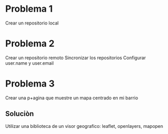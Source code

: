 # Problema 1
Crear un repositorio local 

# Problema 2
Crear un repositorio remoto
Sincronizar los repositorios
Configurar user.name y user.email

# Problema 3 
Crear una p+agina que muestre un mapa centrado en mi barrio 

## Soluciòn 
Utilizar una biblioteca de un visor geografico: leaflet, openlayers, mapopen

